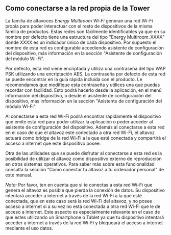 ## Como conectarse a la red propia de la Tower

La familia de altavoces *Energy Multiroom Wi-Fi* generan una red Wi-Fi propia para poder interactuar con el resto de dispositivos de la misma familia de productos. Estas redes son fácilmente identificables ya que en su nombre por defecto tiene una estructura del tipo "Energy Multiroom_XXXX" donde XXXX es un indicador único de cada dispositivo. Por supuesto el nombre de esta red es configurable accediendo asistente de configuración del dispositivo, más información en la sección "Asistente de configuración del módulo Wi-Fi".

Por defecto, esta red viene encriptada y utiliza una contraseña del tipo WAP PSK utilizando una encriptación AES. La contraseña por defecto de esta red se puede encontrar en la guía rápida incluida con el producto. Le recomendamos que modifique esta contraseña y utilices una que puedas recordar con facilidad. Esto podrá hacerlo desde la aplicación, en el menú información del dispositivo,  o desde el asistente de configuración del dispositivo, más información en la sección "Asistente de configuración del módulo Wi-Fi". 

Al conectarse a esta red Wi-Fi podrá encontrar rápidamente el dispositivo que emite esta red para poder utilizar la aplicación o poder acceder al asistente de configuración del dispositivo. Además al conectarse a esta red en el caso de que el altavoz esté conectado a otra red Wi-Fi, el altavoz actuará como bridge de la red Wi-Fi a la que esté conectada y compartirá el acceso a internet que este dispositivo posee. 

Otra de las utilidades que se puede disfrutar al conectarse a esta red es la posibilidad de utilizar el altavoz como dispositivo externo de reproducción en otros sistemas operativos. Para saber más sobre esta funcionalidad consulta la sección "Como conectar tu altavoz a tu ordenador personal"  de este manual.

*Nota:* Por favor, ten en cuenta que si te conectas a esta red Wi-Fi que genera el altavoz es posible que pierda la conexión de datos. Su dispositivo intentará acceder a internet a través de la red Wi-Fi a la que esté conectada, que en este caso será la red Wi-Fi del altavoz, y no posee acceso a internet si a su vez no está conectada a otra red Wi-Fi que le de acceso a internet. Este aspecto es especialmente relevante en el caso de que estes utilizando un Smartphone o Tablet ya que tu dispositivo intentará acceder a internet a través de la red Wi-Fi y bloqueará el acceso a internet mediante el uso datos.
